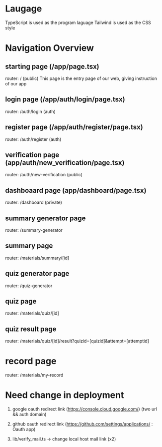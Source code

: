 # Laugage

TypeScript is used as the program laguage
Tailwind is used as the CSS style


# Navigation Overview

## starting page (/app/page.tsx)
router: / (public)
This page is the entry page of our web, giving instruction of our app

## login page (/app/auth/login/page.tsx)
router: /auth/login (auth)

## register page (/app/auth/register/page.tsx)
router: /auth/register (auth)

## verification page (app/auth/new_verification/page.tsx)
router: /auth/new-verification (public)

## dashboaard page (app/dashboard/page.tsx)
router: /dashboard (private)

## summary generator page
router: /summary-generator

## summary page
router: /materials/summary/[id]

## quiz generator page
router: /quiz-generator

## quiz page
router: /materials/quiz/[id]

## quiz result page
router: /materials/quiz/[id]/result?quizid=[quizid]&attempt=[attemptid]

# record page
router: /materials/my-record


# Need change in deployment

1. google oauth redirect link (https://console.cloud.google.com/) (two url && auth domain)

2. github oauth redirect link (https://github.com/settings/applications/ : Oauth app)

3. lib/verify_mail.ts -> change local host mail link (x2)